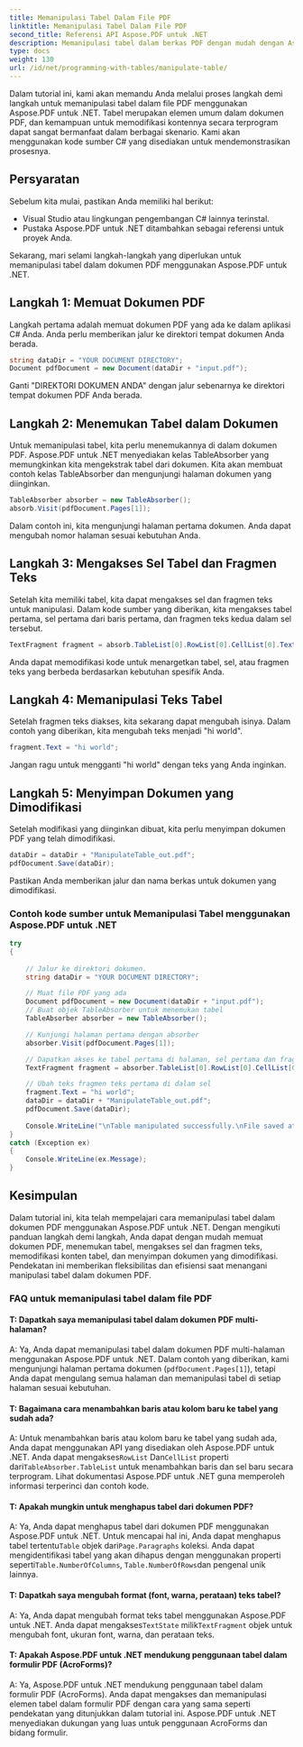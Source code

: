 ```yaml
---
title: Memanipulasi Tabel Dalam File PDF
linktitle: Memanipulasi Tabel Dalam File PDF
second_title: Referensi API Aspose.PDF untuk .NET
description: Memanipulasi tabel dalam berkas PDF dengan mudah dengan Aspose.PDF untuk .NET.
type: docs
weight: 130
url: /id/net/programming-with-tables/manipulate-table/
---
```

Dalam tutorial ini, kami akan memandu Anda melalui proses langkah demi langkah untuk memanipulasi tabel dalam file PDF menggunakan Aspose.PDF untuk .NET. Tabel merupakan elemen umum dalam dokumen PDF, dan kemampuan untuk memodifikasi kontennya secara terprogram dapat sangat bermanfaat dalam berbagai skenario. Kami akan menggunakan kode sumber C# yang disediakan untuk mendemonstrasikan prosesnya.

## Persyaratan

Sebelum kita mulai, pastikan Anda memiliki hal berikut:

- Visual Studio atau lingkungan pengembangan C# lainnya terinstal.
- Pustaka Aspose.PDF untuk .NET ditambahkan sebagai referensi untuk proyek Anda.

Sekarang, mari selami langkah-langkah yang diperlukan untuk memanipulasi tabel dalam dokumen PDF menggunakan Aspose.PDF untuk .NET.

## Langkah 1: Memuat Dokumen PDF

Langkah pertama adalah memuat dokumen PDF yang ada ke dalam aplikasi C# Anda. Anda perlu memberikan jalur ke direktori tempat dokumen Anda berada.

```csharp
string dataDir = "YOUR DOCUMENT DIRECTORY";
Document pdfDocument = new Document(dataDir + "input.pdf");
```

Ganti "DIREKTORI DOKUMEN ANDA" dengan jalur sebenarnya ke direktori tempat dokumen PDF Anda berada.

## Langkah 2: Menemukan Tabel dalam Dokumen

Untuk memanipulasi tabel, kita perlu menemukannya di dalam dokumen PDF. Aspose.PDF untuk .NET menyediakan kelas TableAbsorber yang memungkinkan kita mengekstrak tabel dari dokumen. Kita akan membuat contoh kelas TableAbsorber dan mengunjungi halaman dokumen yang diinginkan.

```csharp
TableAbsorber absorber = new TableAbsorber();
absorb.Visit(pdfDocument.Pages[1]);
```

Dalam contoh ini, kita mengunjungi halaman pertama dokumen. Anda dapat mengubah nomor halaman sesuai kebutuhan Anda.

## Langkah 3: Mengakses Sel Tabel dan Fragmen Teks

Setelah kita memiliki tabel, kita dapat mengakses sel dan fragmen teks untuk manipulasi. Dalam kode sumber yang diberikan, kita mengakses tabel pertama, sel pertama dari baris pertama, dan fragmen teks kedua dalam sel tersebut.

```csharp
TextFragment fragment = absorb.TableList[0].RowList[0].CellList[0].TextFragments[1];
```

Anda dapat memodifikasi kode untuk menargetkan tabel, sel, atau fragmen teks yang berbeda berdasarkan kebutuhan spesifik Anda.

## Langkah 4: Memanipulasi Teks Tabel

Setelah fragmen teks diakses, kita sekarang dapat mengubah isinya. Dalam contoh yang diberikan, kita mengubah teks menjadi "hi world".

```csharp
fragment.Text = "hi world";
```

Jangan ragu untuk mengganti "hi world" dengan teks yang Anda inginkan.

## Langkah 5: Menyimpan Dokumen yang Dimodifikasi

Setelah modifikasi yang diinginkan dibuat, kita perlu menyimpan dokumen PDF yang telah dimodifikasi.

```csharp
dataDir = dataDir + "ManipulateTable_out.pdf";
pdfDocument.Save(dataDir);
```

Pastikan Anda memberikan jalur dan nama berkas untuk dokumen yang dimodifikasi.


### Contoh kode sumber untuk Memanipulasi Tabel menggunakan Aspose.PDF untuk .NET

```csharp
try
{
	
	// Jalur ke direktori dokumen.
	string dataDir = "YOUR DOCUMENT DIRECTORY";

	// Muat file PDF yang ada
	Document pdfDocument = new Document(dataDir + "input.pdf");
	// Buat objek TableAbsorber untuk menemukan tabel
	TableAbsorber absorber = new TableAbsorber();

	// Kunjungi halaman pertama dengan absorber
	absorber.Visit(pdfDocument.Pages[1]);

	// Dapatkan akses ke tabel pertama di halaman, sel pertama dan fragmen teks di dalamnya
	TextFragment fragment = absorber.TableList[0].RowList[0].CellList[0].TextFragments[1];

	// Ubah teks fragmen teks pertama di dalam sel
	fragment.Text = "hi world";
	dataDir = dataDir + "ManipulateTable_out.pdf";
	pdfDocument.Save(dataDir);
	
	Console.WriteLine("\nTable manipulated successfully.\nFile saved at " + dataDir);
}
catch (Exception ex)
{
	Console.WriteLine(ex.Message);
}
```

## Kesimpulan

Dalam tutorial ini, kita telah mempelajari cara memanipulasi tabel dalam dokumen PDF menggunakan Aspose.PDF untuk .NET. Dengan mengikuti panduan langkah demi langkah, Anda dapat dengan mudah memuat dokumen PDF, menemukan tabel, mengakses sel dan fragmen teks, memodifikasi konten tabel, dan menyimpan dokumen yang dimodifikasi. Pendekatan ini memberikan fleksibilitas dan efisiensi saat menangani manipulasi tabel dalam dokumen PDF.

### FAQ untuk memanipulasi tabel dalam file PDF

#### T: Dapatkah saya memanipulasi tabel dalam dokumen PDF multi-halaman?

A: Ya, Anda dapat memanipulasi tabel dalam dokumen PDF multi-halaman menggunakan Aspose.PDF untuk .NET. Dalam contoh yang diberikan, kami mengunjungi halaman pertama dokumen (`pdfDocument.Pages[1]`), tetapi Anda dapat mengulang semua halaman dan memanipulasi tabel di setiap halaman sesuai kebutuhan.

#### T: Bagaimana cara menambahkan baris atau kolom baru ke tabel yang sudah ada?

 A: Untuk menambahkan baris atau kolom baru ke tabel yang sudah ada, Anda dapat menggunakan API yang disediakan oleh Aspose.PDF untuk .NET. Anda dapat mengakses`RowList` Dan`CellList` properti dari`TableAbsorber.TableList` untuk menambahkan baris dan sel baru secara terprogram. Lihat dokumentasi Aspose.PDF untuk .NET guna memperoleh informasi terperinci dan contoh kode.

#### T: Apakah mungkin untuk menghapus tabel dari dokumen PDF?

 A: Ya, Anda dapat menghapus tabel dari dokumen PDF menggunakan Aspose.PDF untuk .NET. Untuk mencapai hal ini, Anda dapat menghapus tabel tertentu`Table` objek dari`Page.Paragraphs` koleksi. Anda dapat mengidentifikasi tabel yang akan dihapus dengan menggunakan properti seperti`Table.NumberOfColumns`, `Table.NumberOfRows`dan pengenal unik lainnya.

#### T: Dapatkah saya mengubah format (font, warna, perataan) teks tabel?

 A: Ya, Anda dapat mengubah format teks tabel menggunakan Aspose.PDF untuk .NET. Anda dapat mengakses`TextState` milik`TextFragment` objek untuk mengubah font, ukuran font, warna, dan perataan teks.

#### T: Apakah Aspose.PDF untuk .NET mendukung penggunaan tabel dalam formulir PDF (AcroForms)?

A: Ya, Aspose.PDF untuk .NET mendukung penggunaan tabel dalam formulir PDF (AcroForms). Anda dapat mengakses dan memanipulasi elemen tabel dalam formulir PDF dengan cara yang sama seperti pendekatan yang ditunjukkan dalam tutorial ini. Aspose.PDF untuk .NET menyediakan dukungan yang luas untuk penggunaan AcroForms dan bidang formulir.